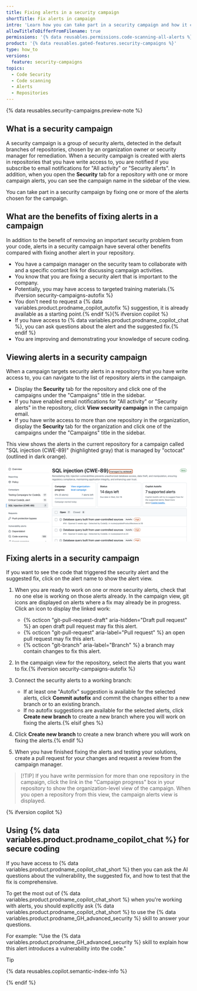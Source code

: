 ```yaml
---
title: Fixing alerts in a security campaign
shortTitle: Fix alerts in campaign
intro: 'Learn how you can take part in a security campaign and how it can benefit your career as well as your code.'
allowTitleToDifferFromFilename: true
permissions: '{% data reusables.permissions.code-scanning-all-alerts %}'
product: '{% data reusables.gated-features.security-campaigns %}'
type: how_to
versions:
  feature: security-campaigns
topics:
  - Code Security
  - Code scanning
  - Alerts
  - Repositories
---
```

{% data reusables.security-campaigns.preview-note %}

## What is a security campaign

A security campaign is a group of security alerts, detected in the default branches of repositories, chosen by an organization owner or security manager for remediation. When a security campaign is created with alerts in repositories that you have write access to, you are notified if you subscribe to email notifications for "All activity" or "Security alerts". In addition, when you open the **Security** tab for a repository with one or more campaign alerts, you can see the campaign name in the sidebar of the view.

You can take part in a security campaign by fixing one or more of the alerts chosen for the campaign.

## What are the benefits of fixing alerts in a campaign

In addition to the benefit of removing an important security problem from your code, alerts in a security campaign have several other benefits compared with fixing another alert in your repository.

* You have a campaign manager on the security team to collaborate with and a specific contact link for discussing campaign activities.
* You know that you are fixing a security alert that is important to the company.
* Potentially, you may have access to targeted training materials.{% ifversion security-campaigns-autofix %}
* You don't need to request a {% data variables.product.prodname_copilot_autofix %} suggestion, it is already available as a starting point.{% endif %}{% ifversion copilot %}
* If you have access to {% data variables.product.prodname_copilot_chat %}, you can ask questions about the alert and the suggested fix.{% endif %}
* You are improving and demonstrating your knowledge of secure coding.

## Viewing alerts in a security campaign

When a campaign targets security alerts in a repository that you have write access to, you can navigate to the list of repository alerts in the campaign.

* Display the **Security** tab for the repository and click one of the campaigns under the "Campaigns" title in the sidebar.
* If you have enabled email notifications for "All activity" or "Security alerts" in the repository, click **View security campaign** in the campaign email.
* If you have write access to more than one repository in the organization, display the **Security** tab for the organization and click one of the campaigns under the "Campaigns" title in the sidebar.

This view shows the alerts in the current repository for a campaign called "SQL injection (CWE-89)" (highlighted gray) that is managed by "octocat" (outlined in dark orange).

![Screenshot of repository campaign view with "SQL injection (CWE-89)" campaign displayed and the "Campaign manager" outlined in dark orange.](/assets/images/help/security/builder-sec-campaign.png)

## Fixing alerts in a security campaign

If you want to see the code that triggered the security alert and the suggested fix, click on the alert name to show the alert view.

1. When you are ready to work on one or more security alerts, check that no one else is working on those alerts already. In the campaign view, git icons are displayed on alerts where a fix may already be in progress. Click an icon to display the linked work:
   * {% octicon "git-pull-request-draft" aria-hidden="Draft pull request" %} an open draft pull request may fix this alert.
   * {% octicon "git-pull-request" aria-label="Pull request" %} an open pull request may fix this alert.
   * {% octicon "git-branch" aria-label="Branch" %} a branch may contain changes to fix this alert.

1. In the campaign view for the repository, select the alerts that you want to fix.{% ifversion security-campaigns-autofix %}
1. Connect the security alerts to a working branch:
   * If at least one "Autofix" suggestion is available for the selected alerts, click **Commit autofix** and commit the changes either to a new branch or to an existing branch.
   * If no autofix suggestions are available for the selected alerts, click **Create new branch** to create a new branch where you will work on fixing the alerts.{% elsif ghes %}
1. Click **Create new branch** to create a new branch where you will work on fixing the alerts.{% endif %}
1. When you have finished fixing the alerts and testing your solutions, create a pull request for your changes and request a review from the campaign manager.

> [!TIP] If you have write permission for more than one repository in the campaign, click the link in the "Campaign progress" box in your repository to show the organization-level view of the campaign. When you open a repository from this view, the campaign alerts view is displayed.

{% ifversion copilot %}

## Using {% data variables.product.prodname_copilot_chat %} for secure coding

If you have access to {% data variables.product.prodname_copilot_chat_short %} then you can ask the AI questions about the vulnerability, the suggested fix, and how to test that the fix is comprehensive.

To get the most out of {% data variables.product.prodname_copilot_chat_short %} when you're working with alerts, you should explicitly ask {% data variables.product.prodname_copilot_chat_short %} to use the {% data variables.product.prodname_GH_advanced_security %} skill to answer your questions.

For example: "Use the {% data variables.product.prodname_GH_advanced_security %} skill to explain how this alert introduces a vulnerability into the code."

> [!TIP]
> {% data reusables.copilot.semantic-index-info %}

{% endif %}
